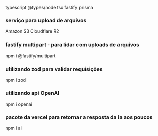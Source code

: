 typescript
@types/node
tsx
fastify
prisma

### serviço para upload de arquivos

Amazon S3
Cloudflare R2

### fastify multipart - para lidar com uploads de arquivos

npm i @fastify/multipart

### utilizando zod para validar requisições

npm i zod

### utilizando api OpenAI

npm i openai

### pacote da vercel para retornar a resposta da ia aos poucos

npm i ai
